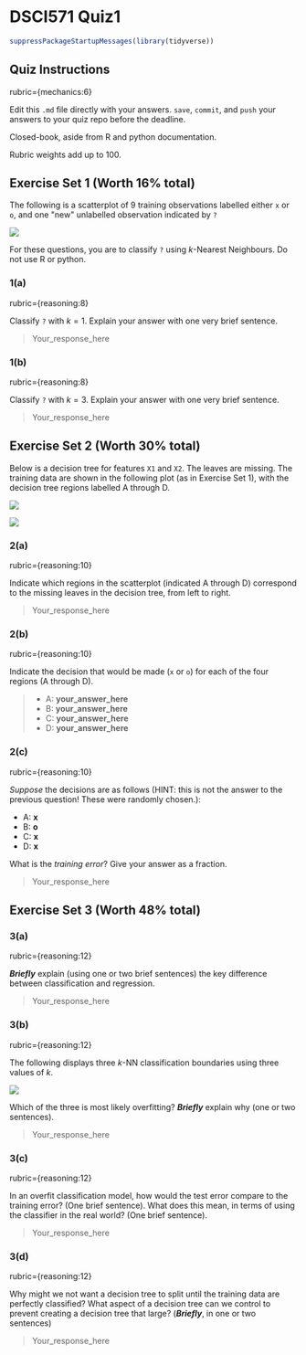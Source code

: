 DSCI571 Quiz1
================

``` r
suppressPackageStartupMessages(library(tidyverse))
```

Quiz Instructions
-----------------

rubric={mechanics:6}

Edit this `.md` file directly with your answers. `save`, `commit`, and `push` your answers to your quiz repo before the deadline.

Closed-book, aside from R and python documentation.

Rubric weights add up to 100.

Exercise Set 1 (Worth 16% total)
--------------------------------

The following is a scatterplot of 9 training observations labelled either `x` or `o`, and one "new" unlabelled observation indicated by `?`

<img src="quiz1_files/figure-markdown_github-ascii_identifiers/unnamed-chunk-2-1.png" style="display: block; margin: auto;" />

For these questions, you are to classify `?` using *k*-Nearest Neighbours. Do not use R or python.

### 1(a)

rubric={reasoning:8}

Classify `?` with *k* = 1. Explain your answer with one very brief sentence.

> Your\_response\_here

### 1(b)

rubric={reasoning:8}

Classify `?` with *k* = 3. Explain your answer with one very brief sentence.

> Your\_response\_here

Exercise Set 2 (Worth 30% total)
--------------------------------

Below is a decision tree for features `X1` and `X2`. The leaves are missing. The training data are shown in the following plot (as in Exercise Set 1), with the decision tree regions labelled A through D.

![](quiz1_files/decisiontree.png)

![](quiz1_files/figure-markdown_github-ascii_identifiers/unnamed-chunk-3-1.png)

### 2(a)

rubric={reasoning:10}

Indicate which regions in the scatterplot (indicated A through D) correspond to the missing leaves in the decision tree, from left to right.

> Your\_response\_here

### 2(b)

rubric={reasoning:10}

Indicate the decision that would be made (`x` or `o`) for each of the four regions (A through D).

> -   A: **your\_answer\_here**
> -   B: **your\_answer\_here**
> -   C: **your\_answer\_here**
> -   D: **your\_answer\_here**

### 2(c)

rubric={reasoning:10}

*Suppose* the decisions are as follows (HINT: this is not the answer to the previous question! These were randomly chosen.):

-   A: **x**
-   B: **o**
-   C: **x**
-   D: **x**

What is the *training error*? Give your answer as a fraction.

> Your\_response\_here

Exercise Set 3 (Worth 48% total)
--------------------------------

### 3(a)

rubric={reasoning:12}

***Briefly*** explain (using one or two brief sentences) the key difference between classification and regression.

> Your\_response\_here

### 3(b)

rubric={reasoning:12}

The following displays three *k*-NN classification boundaries using three values of *k*.

![](quiz1_files/overfitting.png)

Which of the three is most likely overfitting? ***Briefly*** explain why (one or two sentences).

> Your\_response\_here

### 3(c)

rubric={reasoning:12}

In an overfit classification model, how would the test error compare to the training error? (One brief sentence). What does this mean, in terms of using the classifier in the real world? (One brief sentence).

> Your\_response\_here

### 3(d)

rubric={reasoning:12}

Why might we not want a decision tree to split until the training data are perfectly classified? What aspect of a decision tree can we control to prevent creating a decision tree that large? (***Briefly***, in one or two sentences)

> Your\_response\_here

